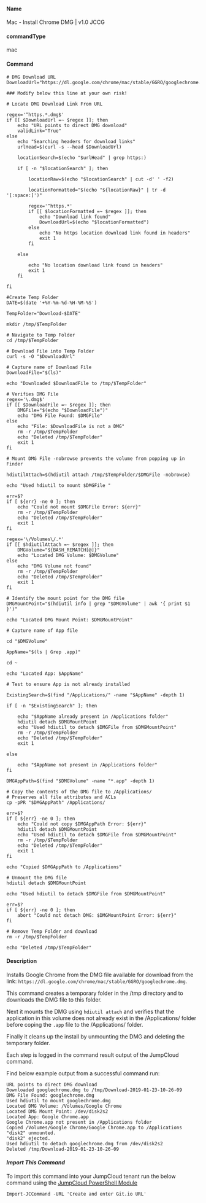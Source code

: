 #### Name

Mac - Install Chrome DMG | v1.0 JCCG

#### commandType

mac

#### Command

```
# DMG Download URL
DownloadUrl="https://dl.google.com/chrome/mac/stable/GGRO/googlechrome.dmg"

### Modify below this line at your own risk!

# Locate DMG Download Link From URL

regex='^https.*.dmg$'
if [[ $DownloadUrl =~ $regex ]]; then
    echo "URL points to direct DMG download"
    validLink="True"
else
    echo "Searching headers for download links"
    urlHead=$(curl -s --head $DownloadUrl)

    locationSearch=$(echo "$urlHead" | grep https:)

    if [ -n "$locationSearch" ]; then

        locationRaw=$(echo "$locationSearch" | cut -d' ' -f2)

        locationFormatted="$(echo "${locationRaw}" | tr -d '[:space:]')"

        regex='^https.*'
        if [[ $locationFormatted =~ $regex ]]; then
            echo "Download link found"
            DownloadUrl=$(echo "$locationFormatted")
        else
            echo "No https location download link found in headers"
            exit 1
        fi

    else

        echo "No location download link found in headers"
        exit 1
    fi

fi

#Create Temp Folder
DATE=$(date '+%Y-%m-%d-%H-%M-%S')

TempFolder="Download-$DATE"

mkdir /tmp/$TempFolder

# Navigate to Temp Folder
cd /tmp/$TempFolder

# Download File into Temp Folder
curl -s -O "$DownloadUrl"

# Capture name of Download File
DownloadFile="$(ls)"

echo "Downloaded $DownloadFile to /tmp/$TempFolder"

# Verifies DMG File
regex='\.dmg$'
if [[ $DownloadFile =~ $regex ]]; then
    DMGFile="$(echo "$DownloadFile")"
    echo "DMG File Found: $DMGFile"
else
    echo "File: $DownloadFile is not a DMG"
    rm -r /tmp/$TempFolder
    echo "Deleted /tmp/$TempFolder"
    exit 1
fi

# Mount DMG File -nobrowse prevents the volume from popping up in Finder

hdiutilAttach=$(hdiutil attach /tmp/$TempFolder/$DMGFile -nobrowse)

echo "Used hdiutil to mount $DMGFile "

err=$?
if [ ${err} -ne 0 ]; then
    echo "Could not mount $DMGFile Error: ${err}"
    rm -r /tmp/$TempFolder
    echo "Deleted /tmp/$TempFolder"
    exit 1
fi

regex='\/Volumes\/.*'
if [[ $hdiutilAttach =~ $regex ]]; then
    DMGVolume="${BASH_REMATCH[@]}"
    echo "Located DMG Volume: $DMGVolume"
else
    echo "DMG Volume not found"
    rm -r /tmp/$TempFolder
    echo "Deleted /tmp/$TempFolder"
    exit 1
fi

# Identify the mount point for the DMG file
DMGMountPoint="$(hdiutil info | grep "$DMGVolume" | awk '{ print $1 }')"

echo "Located DMG Mount Point: $DMGMountPoint"

# Capture name of App file

cd "$DMGVolume"

AppName="$(ls | Grep .app)"

cd ~

echo "Located App: $AppName"

# Test to ensure App is not already installed

ExistingSearch=$(find "/Applications/" -name "$AppName" -depth 1)

if [ -n "$ExistingSearch" ]; then

    echo "$AppName already present in /Applications folder"
    hdiutil detach $DMGMountPoint
    echo "Used hdiutil to detach $DMGFile from $DMGMountPoint"
    rm -r /tmp/$TempFolder
    echo "Deleted /tmp/$TempFolder"
    exit 1

else

    echo "$AppName not present in /Applications folder"
fi

DMGAppPath=$(find "$DMGVolume" -name "*.app" -depth 1)

# Copy the contents of the DMG file to /Applications/
# Preserves all file attributes and ACLs
cp -pPR "$DMGAppPath" /Applications/

err=$?
if [ ${err} -ne 0 ]; then
    echo "Could not copy $DMGAppPath Error: ${err}"
    hdiutil detach $DMGMountPoint
    echo "Used hdiutil to detach $DMGFile from $DMGMountPoint"
    rm -r /tmp/$TempFolder
    echo "Deleted /tmp/$TempFolder"
    exit 1
fi

echo "Copied $DMGAppPath to /Applications"

# Unmount the DMG file
hdiutil detach $DMGMountPoint

echo "Used hdiutil to detach $DMGFile from $DMGMountPoint"

err=$?
if [ ${err} -ne 0 ]; then
    abort "Could not detach DMG: $DMGMountPoint Error: ${err}"
fi

# Remove Temp Folder and download
rm -r /tmp/$TempFolder

echo "Deleted /tmp/$TempFolder"
```

#### Description

Installs Google Chrome from the DMG file available for download from the link: `https://dl.google.com/chrome/mac/stable/GGRO/googlechrome.dmg`.

This command creates a temporary folder in the /tmp directory and to downloads the DMG file to this folder.

Next it mounts the DMG using `hdiutil attach` and verifies that the application in this volume does not already exist in the /Applications/ folder before coping the `.app` file to the /Applications/ folder.

Finally it cleans up the install by unmounting the DMG and deleting the temporary folder.

Each step is logged in the command result output of the JumpCloud command.

Find below example output from a successful command run:

```
URL points to direct DMG download
Downloaded googlechrome.dmg to /tmp/Download-2019-01-23-10-26-09
DMG File Found: googlechrome.dmg
Used hdiutil to mount googlechrome.dmg
Located DMG Volume: /Volumes/Google Chrome
Located DMG Mount Point: /dev/disk2s2
Located App: Google Chrome.app
Google Chrome.app not present in /Applications folder
Copied /Volumes/Google Chrome/Google Chrome.app to /Applications
"disk2" unmounted.
"disk2" ejected.
Used hdiutil to detach googlechrome.dmg from /dev/disk2s2
Deleted /tmp/Download-2019-01-23-10-26-09
```


#### *Import This Command*

To import this command into your JumpCloud tenant run the below command using the [JumpCloud PowerShell Module](https://github.com/TheJumpCloud/support/wiki/Installing-the-JumpCloud-PowerShell-Module)

```
Import-JCCommand -URL 'Create and enter Git.io URL'
```
